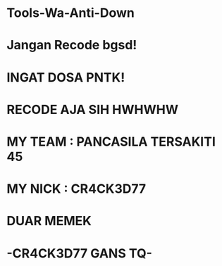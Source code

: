 # Tools-Wa-Anti-Down
# Jangan Recode bgsd!
# INGAT DOSA PNTK!
# RECODE AJA SIH HWHWHW
# MY TEAM : PANCASILA TERSAKITI 45
# MY NICK : CR4CK3D77
# DUAR MEMEK
# -CR4CK3D77 GANS TQ-
